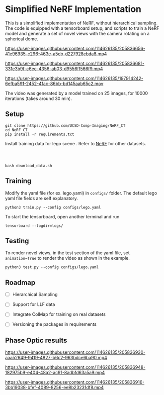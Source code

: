 # Simplified NeRF Implementation

This is a simplified implementation of NeRF, without hierarchical sampling. The code is equipped with a tensorboard setup, and scripts to train a NeRF model and generate a set of novel views with the camera rotating on a spherical dome. 





https://user-images.githubusercontent.com/114626135/205836656-41e96935-c296-463e-a5eb-d227928cbda8.mp4

https://user-images.githubusercontent.com/114626135/205836681-331e3b9f-c6ec-4356-ab03-d9556ff566f9.mp4

https://user-images.githubusercontent.com/114626135/197914242-6efba591-2452-41ac-86bb-bd145aab65c2.mov


The video was generated by a model trained on 25 images, for 10000 iterations (takes around 30 min). 

## Setup 

```
git clone https://github.com/UCSD-Comp-Imaging/NeRF_CT
cd NeRF_CT 
pip install -r requirements.txt
```

Install training data for lego scene . Refer to [NeRF](https://www.matthewtancik.com/nerf) for other datasets. 
```



bash download_data.sh
```

## Training 
Modify the yaml file (for ex. lego.yaml) in `configs/` folder. The default lego yaml file fields are self explanatory. 

```
python3 train.py --config configs/lego.yaml
```
To start the tensorboard, open another terminal and run 
```
tensorboard --logdir=logs/
```
## Testing 
To render novel views, in the test section of the yaml file, set `animation=True` to render the video as shown in the example. 
```
python3 test.py --config configs/lego.yaml
```
## Roadmap 
- [ ] Hierarchical Sampling 
- [ ] Support for LLF data
- [ ] Integrate ColMap for training on real datasets 
- [ ] Versioning the packages in requirements





## Phase Optic results 

https://user-images.githubusercontent.com/114626135/205836930-aaa52649-9419-4827-b6c2-963bdce6ba90.mp4


https://user-images.githubusercontent.com/114626135/205836948-182975b9-e404-48a2-ac91-8adbfd63a5a9.mp4


https://user-images.githubusercontent.com/114626135/205836916-3bb19038-bfef-4089-8256-ee8b23231df8.mp4



